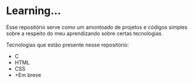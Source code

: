 # Learning...
Esse repositório serve como um amontoado de projetos e códigos simples sobre a respeito do meu aprendizando sobre certas tecnologias.

Tecnologias que estão presente nesse repositório:
  -  C
  -  HTML
  -  CSS
  -  +Em breve
